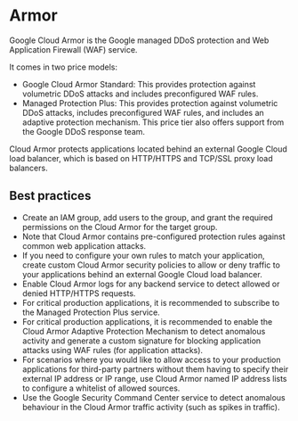 # Armor

Google Cloud Armor is the Google managed DDoS protection and Web Application Firewall (WAF) service.

It comes in two price models:

* Google Cloud Armor Standard: This provides protection against volumetric DDoS attacks and includes preconfigured WAF rules.
* Managed Protection Plus: This provides protection against volumetric DDoS attacks, includes preconfigured WAF rules, and includes an adaptive protection mechanism. This price tier also offers support from the Google DDoS response team. 

Cloud Armor protects applications located behind an external Google Cloud load balancer, which is based on HTTP/HTTPS and TCP/SSL proxy load balancers.

## Best practices

* Create an IAM group, add users to the group, and grant the required permissions on the Cloud Armor for the target group.
* Note that Cloud Armor contains pre-configured protection rules against common web application attacks.
* If you need to configure your own rules to match your application, create custom Cloud Armor security policies to allow or deny traffic to your applications behind an external Google Cloud load balancer.
* Enable Cloud Armor logs for any backend service to detect allowed or denied HTTP/HTTPS requests.
* For critical production applications, it is recommended to subscribe to the Managed Protection Plus service.
* For critical production applications, it is recommended to enable the Cloud Armor Adaptive Protection Mechanism to detect anomalous activity and generate a custom signature for blocking application attacks using WAF rules (for application attacks).
* For scenarios where you would like to allow access to your production applications for third-party partners without them having to specify their external IP address or IP range, use Cloud Armor named IP address lists to configure a whitelist of allowed sources.
* Use the Google Security Command Center service to detect anomalous behaviour in the Cloud Armor traffic activity (such as spikes in traffic).